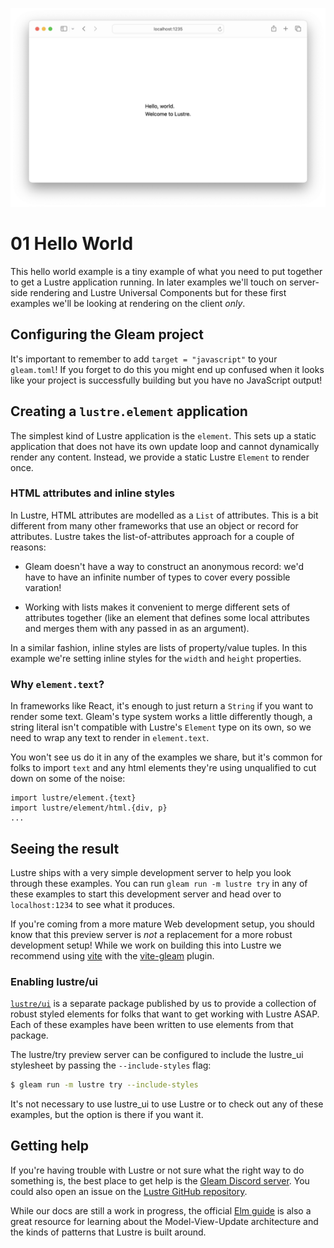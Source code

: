 ![](./header.png)

# 01 Hello World

This hello world example is a tiny example of what you need to put together to
get a Lustre application running. In later examples we'll touch on server-side
rendering and Lustre Universal Components but for these first examples we'll
be looking at rendering on the client _only_.

## Configuring the Gleam project

It's important to remember to add `target = "javascript"` to your `gleam.toml`!
If you forget to do this you might end up confused when it looks like your project
is successfully building but you have no JavaScript output!

## Creating a `lustre.element` application

The simplest kind of Lustre application is the `element`. This sets up a static
application that does not have its own update loop and cannot dynamically render
any content. Instead, we provide a static Lustre `Element` to render once.

### HTML attributes and inline styles

In Lustre, HTML attributes are modelled as a `List` of attributes. This is a bit
different from many other frameworks that use an object or record for attributes.
Lustre takes the list-of-attributes approach for a couple of reasons:

- Gleam doesn't have a way to construct an anonymous record: we'd have to have
  an infinite number of types to cover every possible varation!

- Working with lists makes it convenient to merge different sets of attributes
  together (like an element that defines some local attributes and merges them
  with any passed in as an argument).

In a similar fashion, inline styles are lists of property/value tuples. In this
example we're setting inline styles for the `width` and `height` properties.

### Why `element.text`?

In frameworks like React, it's enough to just return a `String` if you want to
render some text. Gleam's type system works a little differently though, a string
literal isn't compatible with Lustre's `Element` type on its own, so we need to
wrap any text to render in `element.text`.

You won't see us do it in any of the examples we share, but it's common for folks
to import `text` and any html elements they're using unqualified to cut down on
some of the noise:

```gleam
import lustre/element.{text}
import lustre/element/html.{div, p}
...
```

## Seeing the result

Lustre ships with a very simple development server to help you look through these
examples. You can run `gleam run -m lustre try` in any of these examples to start
this development server and head over to `localhost:1234` to see what it produces.

If you're coming from a more mature Web development setup, you should know that
this preview server is _not_ a replacement for a more robust development setup!
While we work on building this into Lustre we recommend using [vite](https://vitejs.dev)
with the [vite-gleam](https://www.npmjs.com/package/vite-gleam) plugin.

### Enabling lustre/ui

[`lustre/ui`](https://hexdocs.pm/lustre_ui/) is a separate package published by us
to provide a collection of robust styled elements for folks that want to get working
with Lustre ASAP. Each of these examples have been written to use elements from
that package.

The lustre/try preview server can be configured to include the lustre_ui stylesheet
by passing the `--include-styles` flag:

```sh
$ gleam run -m lustre try --include-styles
```

It's not necessary to use lustre_ui to use Lustre or to check out any of these
examples, but the option is there if you want it.

## Getting help

If you're having trouble with Lustre or not sure what the right way to do
something is, the best place to get help is the [Gleam Discord server](https://discord.gg/Fm8Pwmy).
You could also open an issue on the [Lustre GitHub repository](https://github.com/lustre-labs/lustre/issues).

While our docs are still a work in progress, the official [Elm guide](https://guide.elm-lang.org)
is also a great resource for learning about the Model-View-Update architecture
and the kinds of patterns that Lustre is built around.
